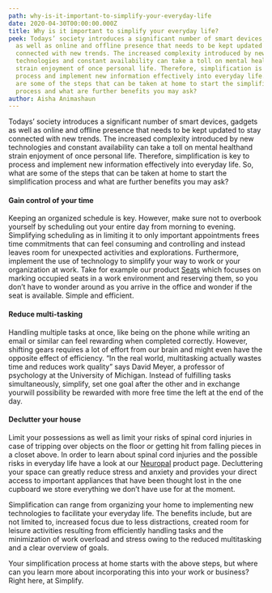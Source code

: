 ```yaml
---
path: why-is-it-important-to-simplify-your-everyday-life
date: 2020-04-30T00:00:00.000Z
title: Why is it important to simplify your everyday life?
peek: Todays’ society introduces a significant number of smart devices, gadgets
  as well as online and offline presence that needs to be kept updated to stay
  connected with new trends. The increased complexity introduced by new
  technologies and constant availability can take a toll on mental healthand
  strain enjoyment of once personal life. Therefore, simplification is key to
  process and implement new information effectively into everyday life. So, what
  are some of the steps that can be taken at home to start the simplification
  process and what are further benefits you may ask?
author: Aisha Animashaun
---
```

Todays’ society introduces a significant number of smart devices, gadgets as well as online and offline presence that needs to be kept updated to stay connected with new trends. The increased complexity introduced by new technologies and constant availability can take a toll on mental healthand strain enjoyment of once personal life. Therefore, simplification is key to process and implement new information effectively into everyday life. So, what are some of the steps that can be taken at home to start the simplification process and what are further benefits you may ask?

#### Gain control of your time

Keeping an organized schedule is key. However, make sure not to overbook yourself by scheduling out your entire day from morning to evening. Simplifying scheduling as in limiting it to only important appointments frees time commitments that can feel consuming and controlling and instead leaves room for unexpected activities and explorations. Furthermore, implement the use of technology to simplify your way to work or your organization at work. Take for example our product [Seats](/products/seats) which focuses on marking occupied seats in a work environment and reserving them, so you don’t have to wonder around as you arrive in the office and wonder if the seat is available. Simple and efficient.

#### Reduce multi-tasking

Handling multiple tasks at once, like being on the phone while writing an email or similar can feel rewarding when completed correctly. However, shifting gears requires a lot of effort from our brain and might even have the opposite effect of efficiency. “In the real world, multitasking actually wastes time and reduces work quality” says David Meyer, a professor of psychology at the University of Michigan. Instead of fulfilling tasks simultaneously, simplify, set one goal after the other and in exchange yourwill possibility be rewarded with more free time the left at the end of the day.

#### Declutter your house

Limit your possessions as well as limit your risks of spinal cord injuries in case of tripping over objects on the floor or getting hit from falling pieces in a closet above. In order to learn about spinal cord injuries and the possible risks in everyday life have a look at our [Neuropal](/products/neuropal) product page. Decluttering your space can greatly reduce stress and anxiety and provides your direct access to important appliances that have been thought lost in the one cupboard we store everything we don’t have use for at the moment.

Simplification can range from organizing your home to implementing new technologies to facilitate your everyday life. The benefits include, but are not limited to, increased focus due to less distractions, created room for leisure activities resulting from efficiently handling tasks and the minimization of work overload and stress owing to the reduced multitasking and a clear overview of goals.

Your simplification process at home starts with the above steps, but where can you learn more about incorporating this into your work or business? Right here, at Simplify.